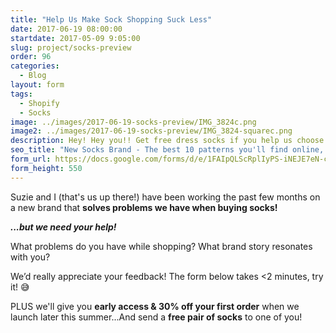 ```yaml
---
title: "Help Us Make Sock Shopping Suck Less"
date: 2017-06-19 08:00:00
startdate: 2017-05-09 9:05:00
slug: project/socks-preview
order: 96
categories:
  - Blog
layout: form
tags:
  - Shopify
  - Socks
image: ../images/2017-06-19-socks-preview/IMG_3824c.png
image2: ../images/2017-06-19-socks-preview/IMG_3824-squarec.png
description: Hey! Hey you!! Get free dress socks if you help us choose our new logo!
seo_title: "New Socks Brand - The best 10 patterns you'll find online, new every month. | Andrew Paradi Alexander"
form_url: https://docs.google.com/forms/d/e/1FAIpQLScRplIyPS-iNEJE7eN-ctm-UlG_A2wEhIaLxiVZJDZPRr_4CQ/viewform?embedded=true
form_height: 550
---
```


Suzie and I (that's us up there!) have been working the past few months on a new brand that **solves problems we have when buying socks!**

**_...but we need your help!_**

What problems do you have while shopping? What brand story resonates with you?

We’d really appreciate your feedback! The form below takes <2 minutes, try it! 😅

PLUS we'll give you **early access & 30% off your first order** when we launch later this summer...And send a **free pair of socks** to one of you!
